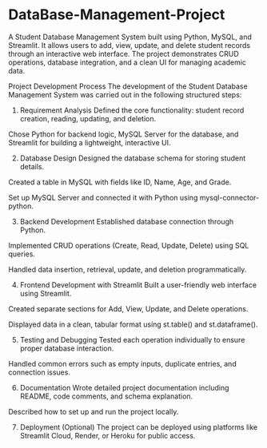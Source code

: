 # DataBase-Management-Project
A Student Database Management System built using Python, MySQL, and Streamlit. It allows users to add, view, update, and delete student records through an interactive web interface. The project demonstrates CRUD operations, database integration, and a clean UI for managing academic data.

Project Development Process
The development of the Student Database Management System was carried out in the following structured steps:

1. Requirement Analysis
Defined the core functionality: student record creation, reading, updating, and deletion.

Chose Python for backend logic, MySQL Server for the database, and Streamlit for building a lightweight, interactive UI.

2. Database Design
Designed the database schema for storing student details.

Created a table in MySQL with fields like ID, Name, Age, and Grade.

Set up MySQL Server and connected it with Python using mysql-connector-python.

3. Backend Development
Established database connection through Python.

Implemented CRUD operations (Create, Read, Update, Delete) using SQL queries.

Handled data insertion, retrieval, update, and deletion programmatically.

4. Frontend Development with Streamlit
Built a user-friendly web interface using Streamlit.

Created separate sections for Add, View, Update, and Delete operations.

Displayed data in a clean, tabular format using st.table() and st.dataframe().

5. Testing and Debugging
Tested each operation individually to ensure proper database interaction.

Handled common errors such as empty inputs, duplicate entries, and connection issues.

6. Documentation
Wrote detailed project documentation including README, code comments, and schema explanation.

Described how to set up and run the project locally.

7. Deployment (Optional)
The project can be deployed using platforms like Streamlit Cloud, Render, or Heroku for public access.

